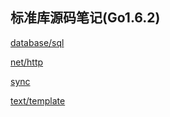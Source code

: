标准库源码笔记(Go1.6.2)
------------------

[database/sql](d/database/sql)

[net/http](n/net_http.md)

[sync](s/sync.md)

[text/template](t/text_template.md)
